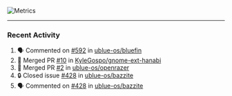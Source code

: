 ![Metrics](https://metrics.lecoq.io/KyleGospo?template=classic&base=header%2C%20activity%2C%20community%2C%20repositories%2C%20metadata&base.indepth=false&base.hireable=false&base.skip=false&config.timezone=America%2FLos_Angeles)

---
### Recent Activity
<!--START_SECTION:activity-->
1. 🗣 Commented on [#592](https://github.com/ublue-os/bluefin/issues/592#issuecomment-1763119139) in [ublue-os/bluefin](https://github.com/ublue-os/bluefin)
2. 🎉 Merged PR [#10](https://github.com/KyleGospo/gnome-ext-hanabi/pull/10) in [KyleGospo/gnome-ext-hanabi](https://github.com/KyleGospo/gnome-ext-hanabi)
3. 🎉 Merged PR [#2](https://github.com/ublue-os/openrazer/pull/2) in [ublue-os/openrazer](https://github.com/ublue-os/openrazer)
4. 🔒 Closed issue [#428](https://github.com/ublue-os/bazzite/issues/428) in [ublue-os/bazzite](https://github.com/ublue-os/bazzite)
5. 🗣 Commented on [#428](https://github.com/ublue-os/bazzite/issues/428#issuecomment-1763036505) in [ublue-os/bazzite](https://github.com/ublue-os/bazzite)
<!--END_SECTION:activity-->

